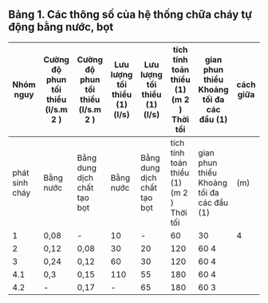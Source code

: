 ## Bảng 1. Các thông số của hệ thống chữa cháy tự động bằng nước, bọt

| Nhóm nguy      | Cường độ phun tối thiểu (l/s.m 2 )   | Cường độ phun tối thiểu (l/s.m 2 )   | Lưu lượng tối thiểu (1) (l/s)   | Lưu lượng tối thiểu (1) (l/s)   | tích tính toán thiểu (1) (m 2 ) Thời tối   | gian phun thiểu Khoảng tối đa các đầu (1)   | cách giữa   |
|----------------|--------------------------------------|--------------------------------------|---------------------------------|---------------------------------|--------------------------------------------|---------------------------------------------|-------------|
| phát sinh cháy | Bằng nước                            | Bằng dung dịch chất tạo bọt          | Bằng nước                       | Bằng dung dịch chất tạo bọt     | tích tính toán thiểu (1) (m 2 ) Thời tối   | gian phun thiểu Khoảng tối đa các đầu (1)   | (m)         |
| 1              | 0,08                                 | -                                    | 10                              | -                               | 60                                         | 30                                          | 4           |
|   2 | 0,12        | 0,08        | 30          | 20          |   120 | 60 4          |
| 3   | 0,24        | 0,12        | 60          | 30          |   120 | 60 4          |
| 4.1 | 0,3         | 0,15        | 110         | 55          |   180 | 60 4          |
| 4.2 | -           | 0,17        | -           | 65          |   180 | 60 3          |